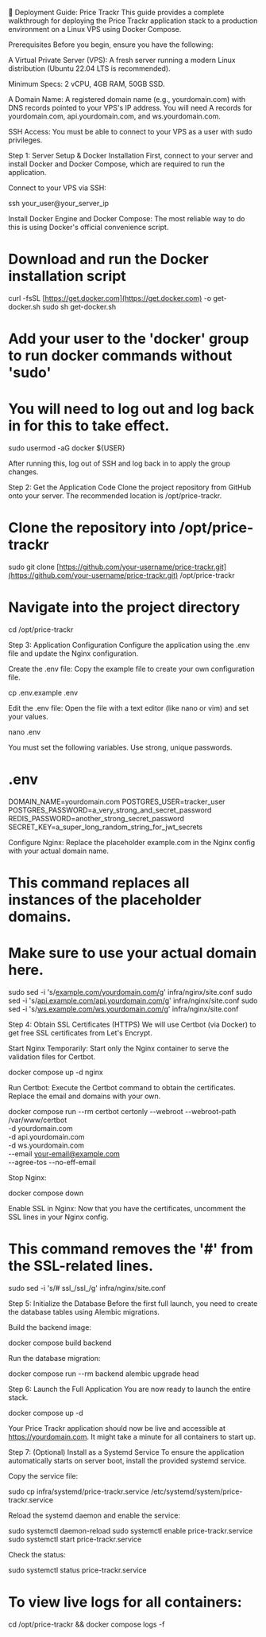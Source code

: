 🚀 Deployment Guide: Price Trackr
This guide provides a complete walkthrough for deploying the Price Trackr application stack to a production environment on a Linux VPS using Docker Compose.

Prerequisites
Before you begin, ensure you have the following:

A Virtual Private Server (VPS): A fresh server running a modern Linux distribution (Ubuntu 22.04 LTS is recommended).

Minimum Specs: 2 vCPU, 4GB RAM, 50GB SSD.

A Domain Name: A registered domain name (e.g., yourdomain.com) with DNS records pointed to your VPS's IP address. You will need A records for yourdomain.com, api.yourdomain.com, and ws.yourdomain.com.

SSH Access: You must be able to connect to your VPS as a user with sudo privileges.

Step 1: Server Setup & Docker Installation
First, connect to your server and install Docker and Docker Compose, which are required to run the application.

Connect to your VPS via SSH:

ssh your_user@your_server_ip

Install Docker Engine and Docker Compose: The most reliable way to do this is using Docker's official convenience script.

# Download and run the Docker installation script
curl -fsSL [https://get.docker.com](https://get.docker.com) -o get-docker.sh
sudo sh get-docker.sh

# Add your user to the 'docker' group to run docker commands without 'sudo'
# You will need to log out and log back in for this to take effect.
sudo usermod -aG docker ${USER}

After running this, log out of SSH and log back in to apply the group changes.

Step 2: Get the Application Code
Clone the project repository from GitHub onto your server. The recommended location is /opt/price-trackr.

# Clone the repository into /opt/price-trackr
sudo git clone [https://github.com/your-username/price-trackr.git](https://github.com/your-username/price-trackr.git) /opt/price-trackr

# Navigate into the project directory
cd /opt/price-trackr

Step 3: Application Configuration
Configure the application using the .env file and update the Nginx configuration.

Create the .env file: Copy the example file to create your own configuration file.

cp .env.example .env

Edit the .env file: Open the file with a text editor (like nano or vim) and set your values.

nano .env

You must set the following variables. Use strong, unique passwords.

# .env
DOMAIN_NAME=yourdomain.com
POSTGRES_USER=tracker_user
POSTGRES_PASSWORD=a_very_strong_and_secret_password
REDIS_PASSWORD=another_strong_secret_password
SECRET_KEY=a_super_long_random_string_for_jwt_secrets

Configure Nginx: Replace the placeholder example.com in the Nginx config with your actual domain name.

# This command replaces all instances of the placeholder domains.
# Make sure to use your actual domain here.
sudo sed -i 's/[example.com/yourdomain.com/g](https://example.com/yourdomain.com/g)' infra/nginx/site.conf
sudo sed -i 's/[api.example.com/api.yourdomain.com/g](https://api.example.com/api.yourdomain.com/g)' infra/nginx/site.conf
sudo sed -i 's/[ws.example.com/ws.yourdomain.com/g](https://ws.example.com/ws.yourdomain.com/g)' infra/nginx/site.conf

Step 4: Obtain SSL Certificates (HTTPS)
We will use Certbot (via Docker) to get free SSL certificates from Let's Encrypt.

Start Nginx Temporarily: Start only the Nginx container to serve the validation files for Certbot.

docker compose up -d nginx

Run Certbot: Execute the Certbot command to obtain the certificates. Replace the email and domains with your own.

docker compose run --rm certbot certonly --webroot --webroot-path /var/www/certbot \
  -d yourdomain.com \
  -d api.yourdomain.com \
  -d ws.yourdomain.com \
  --email your-email@example.com \
  --agree-tos --no-eff-email

Stop Nginx:

docker compose down

Enable SSL in Nginx: Now that you have the certificates, uncomment the SSL lines in your Nginx config.

# This command removes the '#' from the SSL-related lines.
sudo sed -i 's/# ssl_/ssl_/g' infra/nginx/site.conf

Step 5: Initialize the Database
Before the first full launch, you need to create the database tables using Alembic migrations.

Build the backend image:

docker compose build backend

Run the database migration:

docker compose run --rm backend alembic upgrade head

Step 6: Launch the Full Application
You are now ready to launch the entire stack.

docker compose up -d

Your Price Trackr application should now be live and accessible at https://yourdomain.com. It might take a minute for all containers to start up.

Step 7: (Optional) Install as a Systemd Service
To ensure the application automatically starts on server boot, install the provided systemd service.

Copy the service file:

sudo cp infra/systemd/price-trackr.service /etc/systemd/system/price-trackr.service

Reload the systemd daemon and enable the service:

sudo systemctl daemon-reload
sudo systemctl enable price-trackr.service
sudo systemctl start price-trackr.service

Check the status:

sudo systemctl status price-trackr.service
# To view live logs for all containers:
cd /opt/price-trackr && docker compose logs -f
